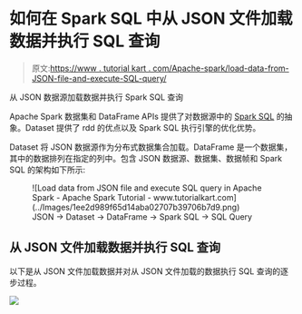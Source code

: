# 如何在 Spark SQL 中从 JSON 文件加载数据并执行 SQL 查询

> 原文:[https://www . tutorial kart . com/Apache-spark/load-data-from-JSON-file-and-execute-SQL-query/](https://www.tutorialkart.com/apache-spark/load-data-from-json-file-and-execute-sql-query/)

从 JSON 数据源加载数据并执行 Spark SQL 查询

Apache Spark 数据集和 DataFrame APIs 提供了对数据源中的 [Spark SQL](https://www.tutorialkart.com/apache-spark/apache-spark-sql-library-features-architecture-examples/) 的抽象。Dataset 提供了 rdd 的优点以及 Spark SQL 执行引擎的优化优势。

Dataset 将 JSON 数据源作为分布式数据集合加载。DataFrame 是一个数据集，其中的数据排列在指定的列中。包含 JSON 数据源、数据集、数据帧和 Spark SQL 的架构如下所示:

<figure class="aligncenter">![Load data from JSON file and execute SQL query in Apache Spark - Apache Spark Tutorial - www.tutorialkart.com](../Images/1ee2d989f65d14aba02707b39706b7d9.png)

<figcaption>JSON -> Dataset -> DataFrame -> Spark SQL -> SQL Query</figcaption>

</figure>

## 从 JSON 文件加载数据并执行 SQL 查询

以下是从 JSON 文件加载数据并对从 JSON 文件加载的数据执行 SQL 查询的逐步过程。

[![](../Images/925da31b32d6bc3827932f6c8afb11bb.png)](https://www.tutorialkart.com/)